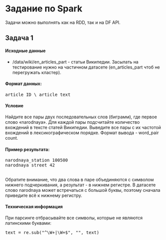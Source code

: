 # Задание  по Spark

Задачи можно выполнять как на RDD, так и на DF API.

## Задача 1
#### Исходные данные

* /data/wiki/en_articles_part - статьи Википедии. Засылать на тестирование нужно на частичном датасете (en_articles_part чтоб не перегружать кластер).

#### Формат данных:
<pre>article ID \<tab> article text</pre>

#### Условие  
Найдите все пары двух последовательных слов (биграмм), где первое слово «narodnaya». Для каждой пары подсчитайте количество вхождений в тексте статей Википедии. Выведите все пары с их частотой вхождений в лексикографическом порядке. Формат вывода - word_pair  count.

#### Пример результата:
<pre>
narodnaya_station 100500
narodnaya_street 42
</pre>
##
Обратите внимание, что два слова в паре объединяются с символом нижнего подчеркивания, а результат - в нижнем регистре. В датасете слово narodnaya может встречаться с большой буквы, поэтому сначала приведите всё к нижнему регистру.

#### Техническая информация
При парсинге отбрасывайте все символы, которые не являются латинскими буквами:
<pre>text = re.sub("^\W+|\W+$", "", text) </pre>



